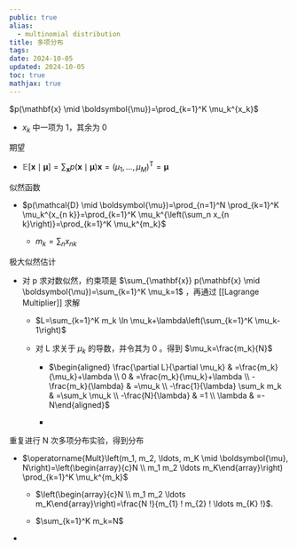 ```yaml
---
public: true
alias:
  - multinomial distribution
title: 多项分布
tags:
date: 2024-10-05
updated: 2024-10-05
toc: true
mathjax: true
---
```


$p(\mathbf{x} \mid \boldsymbol{\mu})=\prod_{k=1}^K \mu_k^{x_k}$

  + $x_k$ 中一项为 1，其余为 0

期望

  + $\mathbb{E}[\mathbf{x} \mid \boldsymbol{\mu}]=\sum_{\mathbf{x}} p(\mathbf{x} \mid \boldsymbol{\mu}) \mathbf{x}=\left(\mu_1, \ldots, \mu_M\right)^{\mathrm{T}}=\boldsymbol{\mu}$

似然函数

  + $p(\mathcal{D} \mid \boldsymbol{\mu})=\prod_{n=1}^N \prod_{k=1}^K \mu_k^{x_{n k}}=\prod_{k=1}^K \mu_k^{\left(\sum_n x_{n k}\right)}=\prod_{k=1}^K \mu_k^{m_k}$

    + $m_k=\sum_n x_{n k}$

极大似然估计

  + 对 p 求对数似然，约束项是 $\sum_{\mathbf{x}} p(\mathbf{x} \mid \boldsymbol{\mu})=\sum_{k=1}^K \mu_k=1$ ，再通过 [[Lagrange Multiplier]] 求解

    + $L=\sum_{k=1}^K m_k \ln \mu_k+\lambda\left(\sum_{k=1}^K \mu_k-1\right)$

    + 对 L 求关于 $\mu_k$ 的导数，并令其为 0 。得到 $\mu_k=\frac{m_k}{N}$


      + $\begin{aligned} \frac{\partial L}{\partial \mu_k} & =\frac{m_k}{\mu_k}+\lambda \\ 0 & =\frac{m_k}{\mu_k}+\lambda \\ -\frac{m_k}{\lambda} & =\mu_k \\ -\frac{1}{\lambda} \sum_k m_k & =\sum_k \mu_k \\ -\frac{N}{\lambda} & =1 \\ \lambda & =-N\end{aligned}$

      + 

重复进行 N 次多项分布实验，得到分布

  + $\operatorname{Mult}\left(m_1, m_2, \ldots, m_K \mid \boldsymbol{\mu}, N\right)=\left(\begin{array}{c}N \\ m_1 m_2 \ldots m_K\end{array}\right) \prod_{k=1}^K \mu_k^{m_k}$
    + $\left(\begin{array}{c}N \\ m_1 m_2 \ldots m_K\end{array}\right)=\frac{N !}{m_{1} ! m_{2} ! \ldots m_{K} !}$.

    + $\sum_{k=1}^K m_k=N$

  + 
